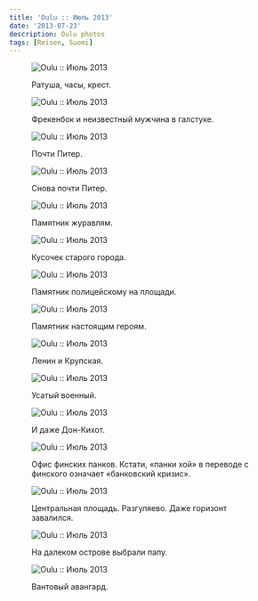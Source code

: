 ```yaml
---
title: 'Oulu :: Июль 2013'
date: '2013-07-23'
description: Oulu photos
tags: [Reisen, Suomi]
---
```

<figure>
	<img src="{{urls.media}}/1374609003930-600.jpeg" alt="Oulu :: Июль 2013" />
	<figcaption><p>Ратуша, часы, крест.</p></figcaption>
</figure>

<figure>
	<img src="{{urls.media}}/1374609009688-600.jpeg" alt="Oulu :: Июль 2013" />
	<figcaption><p>Фрекенбок и неизвестный мужчина в галстуке.</p></figcaption>
</figure>

<figure>
	<img src="{{urls.media}}/1374609016079-600.jpeg" alt="Oulu :: Июль 2013" />
	<figcaption><p>Почти Питер.</p></figcaption>
</figure>

<figure>
	<img src="{{urls.media}}/1374609076808-600.jpeg" alt="Oulu :: Июль 2013" />
	<figcaption><p>Снова почти Питер.</p></figcaption>
</figure>

<figure>
	<img src="{{urls.media}}/1374609023782-600.jpeg" alt="Oulu :: Июль 2013" />
	<figcaption><p>Памятник журавлям.</p></figcaption>
</figure>

<figure>
	<img src="{{urls.media}}/1374609030153-600.jpeg" alt="Oulu :: Июль 2013" />
	<figcaption><p>Кусочек старого города.</p></figcaption>
</figure>

<figure>
	<img src="{{urls.media}}/1374609043016-600.jpeg" alt="Oulu :: Июль 2013" />
	<figcaption><p>Памятник полицейскому на площади.</p></figcaption>
</figure>

<figure>
	<img src="{{urls.media}}/1374609053165-600.jpeg" alt="Oulu :: Июль 2013" />
	<figcaption><p>Памятник настоящим героям.</p></figcaption>
</figure>

<figure>
	<img src="{{urls.media}}/1374609058190-600.jpeg" alt="Oulu :: Июль 2013" />
	<figcaption><p>Ленин и Крупская.</p></figcaption>
</figure>

<figure>
	<img src="{{urls.media}}/1374609047958-600.jpeg" alt="Oulu :: Июль 2013" />
	<figcaption><p>Усатый военный.</p></figcaption>
</figure>

<figure>
	<img src="{{urls.media}}/1374609037498-600.jpeg" alt="Oulu :: Июль 2013" />
	<figcaption><p>И даже Дон-Кихот.</p></figcaption>
</figure>

<figure>
	<img src="{{urls.media}}/1374609062950-600.jpeg" alt="Oulu :: Июль 2013" />
	<figcaption><p>Офис финских панков. Кстати, «панки хой» в переводе с финского означает «банковский кризис».</p></figcaption>
</figure>

<figure>
	<img src="{{urls.media}}/1374609067507-600.jpeg" alt="Oulu :: Июль 2013" />
	<figcaption><p>Центральная площадь. Разгуляево. Даже горизонт завалился.</p></figcaption>
</figure>

<figure>
	<img src="{{urls.media}}/1374609071840-600.jpeg" alt="Oulu :: Июль 2013" />
	<figcaption><p>На далеком острове выбрали папу.</p></figcaption>
</figure>

<figure>
	<img src="{{urls.media}}/1374609082777-600.jpeg" alt="Oulu :: Июль 2013" />
	<figcaption><p>Вантовый авангард.</p></figcaption>
</figure>
